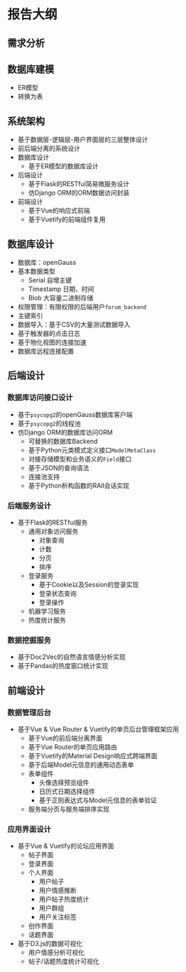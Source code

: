 # 报告大纲
## 需求分析
## 数据库建模
- ER模型
- 转换为表
## 系统架构
- 基于数据层-逻辑层-用户界面层的三层整体设计
- 前后端分离的系统设计
- 数据库设计
  - 基于ER模型的数据库设计
- 后端设计
  - 基于Flask的RESTful简易微服务设计
  - 仿Django ORM的ORM数据访问封装
- 前端设计
  - 基于Vue的响应式前端
  - 基于Vuetify的前端组件复用

## 数据库设计
- 数据库：openGauss
- 基本数据类型
  - Serial 自增主键
  - Timestamp 日期、时间
  - Blob 大容量二进制存储
- 权限管理：有限权限的后端用户`forum_backend`
- 主键索引
- 数据导入：基于CSV的大量测试数据导入
- 基于触发器的点击日志
- 基于物化视图的连接加速
- 数据库远程连接配置
## 后端设计
### 数据库访问接口设计
- 基于`psycopg2`的openGauss数据库客户端
- 基于`psycopg2`的线程池
- 仿Django ORM的数据库访问ORM
  - 可替换的数据库Backend
  - 基于Python元类模式定义接口`ModelMetaClass`
  - 对接存储模型和业务语义的`Field`接口
  - 基于JSON的查询语法
  - 连接池支持
  - 基于Python析构函数的RAII会话实现

### 后端服务设计
- 基于Flask的RESTful服务
  - 通用对象访问服务
    - 对象查询
    - 计数
    - 分页
    - 排序
  - 登录服务
    - 基于Cookie以及Session的登录实现
    - 登录状态查询
    - 登录操作
  - 机器学习服务
  - 热度统计服务

### 数据挖掘服务
- 基于Doc2Vec的自然语言情感分析实现
- 基于Pandas的热度窗口统计实现

## 前端设计
### 数据管理后台
- 基于Vue & Vue Router & Vuetify的单页后台管理框架应用
  - 基于Vue的前后端分离界面
  - 基于Vue Router的单页应用路由
  - 基于Vuetify的Material Design响应式跨端界面
  - 基于后端Model元信息的通用动态表单
  - 表单组件
    - 头像选择预览组件
    - 日历式日期选择组件
    - 基于正则表达式与Model元信息的表单验证
  - 服务端分页与服务端排序实现

### 应用界面设计
- 基于Vue & Vuetify的论坛应用界面
  - 帖子界面
  - 登录界面
  - 个人界面
    - 用户帖子
    - 用户情感推断
    - 用户帖子热度统计
    - 用户群组
    - 用户关注标签
  - 创作界面
  - 话题界面
- 基于D3.js的数据可视化
  - 用户情感分析可视化
  - 帖子/话题热度统计可视化
